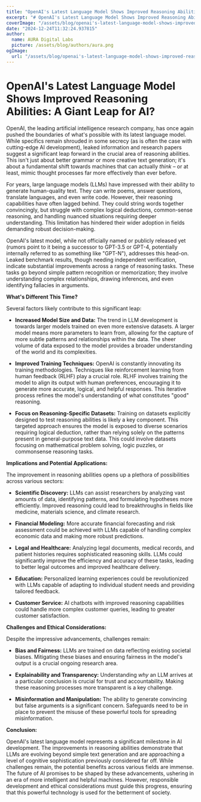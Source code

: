 ```yaml
---
title: "OpenAI's Latest Language Model Shows Improved Reasoning Abilities"
excerpt: "# OpenAI's Latest Language Model Shows Improved Reasoning Abilities: A Giant Leap for AI?  OpenAI, the leading artificial intelligence research compan"
coverImage: "/assets/blog/openai's-latest-language-model-shows-improved-reasoning-abilities.jpg"
date: "2024-12-24T11:32:24.937815"
author:
  name: AURA Digital Labs
  picture: /assets/blog/authors/aura.png
ogImage:
  url: "/assets/blog/openai's-latest-language-model-shows-improved-reasoning-abilities.jpg"
---
```


# OpenAI's Latest Language Model Shows Improved Reasoning Abilities: A Giant Leap for AI?

OpenAI, the leading artificial intelligence research company, has once again pushed the boundaries of what's possible with its latest language model.  While specifics remain shrouded in some secrecy (as is often the case with cutting-edge AI development), leaked information and research papers suggest a significant leap forward in the crucial area of reasoning abilities.  This isn't just about better grammar or more creative text generation; it's about a fundamental shift towards machines that can actually *think* – or at least, mimic thought processes far more effectively than ever before.

For years, large language models (LLMs) have impressed with their ability to generate human-quality text.  They can write poems, answer questions, translate languages, and even write code. However, their reasoning capabilities have often lagged behind.  They could string words together convincingly, but struggle with complex logical deductions, common-sense reasoning, and handling nuanced situations requiring deeper understanding.  This limitation has hindered their wider adoption in fields demanding robust decision-making.

OpenAI's latest model, while not officially named or publicly released yet (rumors point to it being a successor to GPT-3.5 or GPT-4, potentially internally referred to as something like "GPT-N"), addresses this head-on.  Leaked benchmark results, though needing independent verification, indicate substantial improvements across a range of reasoning tasks.  These tasks go beyond simple pattern recognition or memorization; they involve understanding complex relationships, drawing inferences, and even identifying fallacies in arguments.

**What's Different This Time?**

Several factors likely contribute to this significant leap:

* **Increased Model Size and Data:**  The trend in LLM development is towards larger models trained on even more extensive datasets.  A larger model means more parameters to learn from, allowing for the capture of more subtle patterns and relationships within the data. The sheer volume of data exposed to the model provides a broader understanding of the world and its complexities.

* **Improved Training Techniques:**  OpenAI is constantly innovating its training methodologies.  Techniques like reinforcement learning from human feedback (RLHF) play a crucial role.  RLHF involves training the model to align its output with human preferences, encouraging it to generate more accurate, logical, and helpful responses.  This iterative process refines the model's understanding of what constitutes "good" reasoning.

* **Focus on Reasoning-Specific Datasets:**  Training on datasets explicitly designed to test reasoning abilities is likely a key component.  This targeted approach ensures the model is exposed to diverse scenarios requiring logical deduction, rather than relying solely on the patterns present in general-purpose text data.  This could involve datasets focusing on mathematical problem solving, logic puzzles, or commonsense reasoning tasks.


**Implications and Potential Applications:**

The improvement in reasoning abilities opens up a plethora of possibilities across various sectors:

* **Scientific Discovery:**  LLMs can assist researchers by analyzing vast amounts of data, identifying patterns, and formulating hypotheses more efficiently. Improved reasoning could lead to breakthroughs in fields like medicine, materials science, and climate research.

* **Financial Modeling:**  More accurate financial forecasting and risk assessment could be achieved with LLMs capable of handling complex economic data and making more robust predictions.

* **Legal and Healthcare:**  Analyzing legal documents, medical records, and patient histories requires sophisticated reasoning skills. LLMs could significantly improve the efficiency and accuracy of these tasks, leading to better legal outcomes and improved healthcare delivery.

* **Education:**  Personalized learning experiences could be revolutionized with LLMs capable of adapting to individual student needs and providing tailored feedback.

* **Customer Service:**  AI chatbots with improved reasoning capabilities could handle more complex customer queries, leading to greater customer satisfaction.


**Challenges and Ethical Considerations:**

Despite the impressive advancements, challenges remain:

* **Bias and Fairness:**  LLMs are trained on data reflecting existing societal biases.  Mitigating these biases and ensuring fairness in the model's output is a crucial ongoing research area.

* **Explainability and Transparency:**  Understanding *why* an LLM arrives at a particular conclusion is crucial for trust and accountability.  Making these reasoning processes more transparent is a key challenge.

* **Misinformation and Manipulation:**  The ability to generate convincing but false arguments is a significant concern.  Safeguards need to be in place to prevent the misuse of these powerful tools for spreading misinformation.


**Conclusion:**

OpenAI's latest language model represents a significant milestone in AI development.  The improvements in reasoning abilities demonstrate that LLMs are evolving beyond simple text generation and are approaching a level of cognitive sophistication previously considered far off.  While challenges remain, the potential benefits across various fields are immense.  The future of AI promises to be shaped by these advancements, ushering in an era of more intelligent and helpful machines. However, responsible development and ethical considerations must guide this progress, ensuring that this powerful technology is used for the betterment of society.
